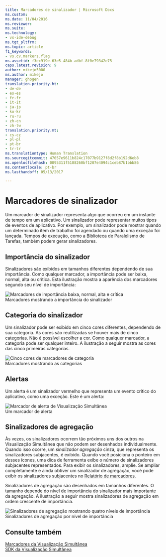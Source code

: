```yaml
---
title: Marcadores de sinalizador | Microsoft Docs
ms.custom: 
ms.date: 11/04/2016
ms.reviewer: 
ms.suite: 
ms.technology:
- vs-ide-debug
ms.tgt_pltfrm: 
ms.topic: article
f1_keywords:
- vs.cv.markers.flag
ms.assetid: f3ec919e-63e5-484b-adbf-8f0e79342e75
caps.latest.revision: 9
author: mikejo5000
ms.author: mikejo
manager: ghogen
translation.priority.ht:
- de-de
- es-es
- fr-fr
- it-it
- ja-jp
- ko-kr
- ru-ru
- zh-cn
- zh-tw
translation.priority.mt:
- cs-cz
- pl-pl
- pt-br
- tr-tr
ms.translationtype: Human Translation
ms.sourcegitcommit: 47057e9611b824c17077b9127f8d2f8b192d6eb8
ms.openlocfilehash: 0095311f5188260bf1207e4094c1ceb87b1bbb86
ms.contentlocale: pt-br
ms.lasthandoff: 05/13/2017

---
```

# <a name="flag-markers"></a>Marcadores de sinalizador
Um marcador de sinalizador representa algo que ocorreu em um instante de tempo em um aplicativo. Um sinalizador pode representar muitos tipos de eventos de aplicativo. Por exemplo, um sinalizador pode mostrar quando um determinado item de trabalho foi agendado ou quando uma exceção foi lançada. Tempos de execução, como a Biblioteca de Paralelismo de Tarefas, também podem gerar sinalizadores.  
  
## <a name="flag-importance"></a>Importância do sinalizador  
 Sinalizadores são exibidos em tamanhos diferentes dependendo de sua importância. Como qualquer marcador, a importância pode ser baixa, normal, alta ou crítica.  Esta ilustração mostra a aparência dos marcadores segundo seu nível de importância:  
  
 ![Marcadores de importância baixa, normal, alta e crítica](../profiling/media/cvmarkerimportance.png "CVMarkerImportance")  
Marcadores mostrando a importância do sinalizador  
  
## <a name="flag-category"></a>Categoria do sinalizador  
 Um sinalizador pode ser exibido em cinco cores diferentes, dependendo de sua categoria. As cores são reutilizadas se houver mais de cinco categorias. Não é possível escolher a cor. Como qualquer marcador, a categoria pode ser qualquer inteiro. A ilustração a seguir mostra as cores das cinco primeiras categorias.  
  
 ![Cinco cores de marcadores de categoria](../profiling/media/cvmarkercategory.png "CVMarkerCategory")  
Marcadores mostrando as categorias  
  
## <a name="alerts"></a>Alertas  
 Um alerta é um sinalizador vermelho que representa um evento crítico do aplicativo, como uma exceção.  Este é um alerta:  
  
 ![Marcador de alerta de Visualização Simultânea](../profiling/media/cvmarkeralert.png "CVMarkerAlert")  
Um marcador de alerta  
  
## <a name="aggregation-flags"></a>Sinalizadores de agregação  
 Às vezes, os sinalizadores ocorrem tão próximos uns dos outros na Visualização Simultânea que não podem ser desenhados individualmente. Quando isso ocorre, um *sinalizador agregação* cinza, que representa os sinalizadores subjacentes, é exibido. Quando você posiciona o ponteiro em desses ícones, uma dica de ferramenta exibe o número de sinalizadores subjacentes representados. Para exibir os sinalizadores, amplie. Se ampliar completamente e ainda obtiver um sinalizador de agregação, você pode exibir os sinalizadores subjacentes no [Relatório de marcadores](../profiling/markers-report.md).  
  
 Sinalizadores de agregação são desenhados em tamanhos diferentes. O tamanho depende do nível de importância do sinalizador mais importante da agregação. A ilustração a seguir mostra sinalizadores de agregação em ordem crescente de importância.  
  
 ![Sinalizadores de agregação mostrando quatro níveis de importância](../profiling/media/cvmarkeraggregate.png "CVMarkerAggregate")  
Sinalizadores de agregação por nível de importância  
  
## <a name="see-also"></a>Consulte também  
 [Marcadores da Visualização Simultânea](../profiling/concurrency-visualizer-markers.md)   
 [SDK da Visualização Simultânea](../profiling/concurrency-visualizer-sdk.md)
